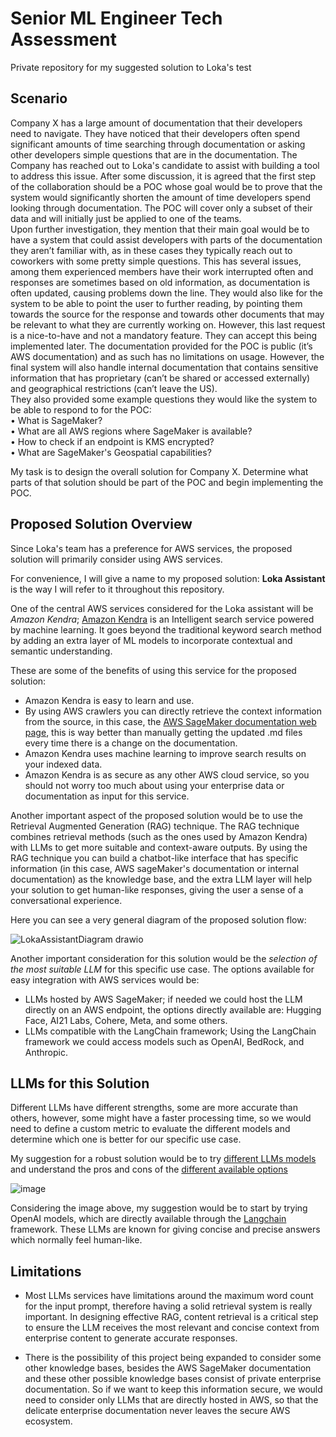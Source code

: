# Senior ML Engineer Tech Assessment
Private repository for my suggested solution to Loka's test

## Scenario
Company X has a large amount of documentation that their developers need to navigate. They have
noticed that their developers often spend significant amounts of time searching through documentation
or asking other developers simple questions that are in the documentation. The Company has reached
out to Loka's candidate to assist with building a tool to address this issue.
After some discussion, it is agreed that the first step of the collaboration should be a POC whose
goal would be to prove that the system would significantly shorten the amount of time developers spend
looking through documentation. The POC will cover only a subset of their data and will initially just be
applied to one of the teams.  
Upon further investigation, they mention that their main goal would be to have a system that could
assist developers with parts of the documentation they aren’t familiar with, as in these cases they typically
reach out to coworkers with some pretty simple questions. This has several issues, among them experienced
members have their work interrupted often and responses are sometimes based on old information, as
documentation is often updated, causing problems down the line. They would also like for the system to
be able to point the user to further reading, by pointing them towards the source for the response and
towards other documents that may be relevant to what they are currently working on. However, this last
request is a nice-to-have and not a mandatory feature. They can accept this being implemented later.
The documentation provided for the POC is public (it’s AWS documentation) and as such has no limitations on usage.
However, the final system will also handle internal documentation that contains sensitive
information that has proprietary (can’t be shared or accessed externally) and geographical restrictions
(can’t leave the US).  
They also provided some example questions they would like the system to be able to respond to for
the POC:  
• What is SageMaker?  
• What are all AWS regions where SageMaker is available?  
• How to check if an endpoint is KMS encrypted?  
• What are SageMaker's Geospatial capabilities?  

My task is to design the overall solution for Company X. Determine what parts of that solution
should be part of the POC and begin implementing the POC.  

## Proposed Solution Overview 
Since Loka's team has a preference for AWS services, the proposed solution will primarily consider 
using AWS services.  

For convenience, I will give a name to my proposed solution: **Loka Assistant** is the way I will refer 
to it throughout this repository.  

One of the central AWS services considered for the Loka assistant will be *Amazon Kendra*; [Amazon Kendra](https://aws.amazon.com/kendra/features/#product-features#kendra-features#intelligent-search) is 
an Intelligent search service powered by machine learning. It goes beyond the traditional keyword search method
by adding an extra layer of ML models to incorporate contextual and semantic understanding.  


These are some of the benefits of using this service for the proposed solution:  
* Amazon Kendra is easy to learn and use.
* By using AWS crawlers you can directly retrieve the context information from the source, in this case,
  the [AWS SageMaker documentation web page](https://docs.aws.amazon.com/sagemaker/),
  this is way better than manually getting the updated .md files every time there is a change on the documentation.
* Amazon Kendra uses machine learning to improve search results on your indexed data.
* Amazon Kendra is as secure as any other AWS cloud service, so you should not worry too much about
  using your enterprise data or documentation as input for this service.  

Another important aspect of the proposed solution would be to use the Retrieval Augmented Generation (RAG)
technique. The RAG technique combines retrieval methods (such as the ones used by Amazon Kendra) with LLMs
to get more suitable and context-aware outputs. By using the RAG technique you can build a chatbot-like interface 
that has specific information (in this case, AWS sageMaker's documentation or internal documentation) as the knowledge 
base, and the extra LLM layer will help your solution to get human-like responses, giving the user a sense 
of a conversational experience.  

Here you can see a very general diagram of the proposed solution flow:

![LokaAssistantDiagram drawio](https://github.com/EduCasM/lokaChatbot/assets/53205307/4b1afbbd-9cb1-41ce-bd1f-0b208ef6f3b9)  

Another important consideration for this solution would be the *selection of the most suitable LLM* for this 
specific use case.
The options available for easy integration with AWS services  would be:  
* LLMs hosted by AWS SageMaker; if needed we could host the LLM directly on an AWS endpoint, the options
  directly available are: Hugging Face, AI21 Labs, Cohere, Meta, and some others.  
* LLMs compatible with the LangChain framework; Using the LangChain framework we could access models
  such as OpenAI, BedRock, and Anthropic.  

## LLMs for this Solution

Different LLMs have different strengths, some are more accurate than others, however, some might have a faster 
processing time, so we would need to define a custom metric to evaluate the different models and determine 
which one is better for our specific use case. 

My suggestion for a robust solution would be to try [different LLMs models](https://www.mercity.ai/blog-post/comprehensive-comparison-of-llms-8-2023) 
and understand the pros and cons of the  [different available options](https://medium.com/@jorgetorresai/navigating-the-llm-landscape-a-comparative-analysis-of-leading-large-language-models-ce3f3d8d66cd)  

![image](https://github.com/EduCasM/LokaAssistant/assets/53205307/28a52884-31b9-4386-8ade-f17919f1e9a8)  

Considering the image above, my suggestion would be to start by trying OpenAI models, which are directly available 
through the [Langchain](https://www.langchain.com/) framework.  These LLMs are known for giving concise and precise 
answers which normally feel human-like.

## Limitations  

- Most LLMs services have limitations around the maximum word count for the input prompt, therefore having a solid
retrieval system is really important. In designing effective RAG, content retrieval is a critical step to ensure
the LLM receives the most relevant and concise context from enterprise content to generate accurate responses.

- There is the possibility of this project being expanded to consider some other knowledge bases, besides the AWS
SageMaker documentation and these other possible knowledge bases consist of private enterprise documentation. So if we want
to keep this information secure, we would need to consider only LLMs that are directly hosted in AWS, so that the delicate
enterprise documentation never leaves the secure AWS ecosystem.


  

